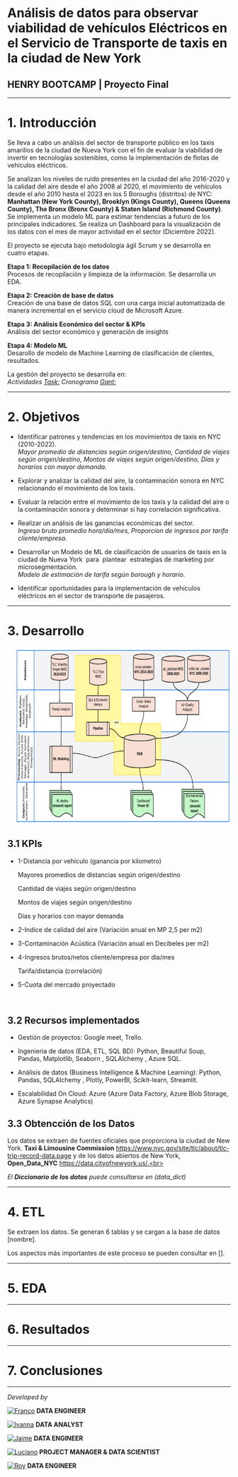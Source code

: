 # <h1> Análisis de datos para observar viabilidad de vehículos Eléctricos en el Servicio de Transporte de taxis en la ciudad de New York </h1> 
## **HENRY BOOTCAMP | Proyecto Final**
<hr>

# 1. Introducción

Se lleva a cabo un análisis del sector de transporte público en los taxis amarillos de la ciudad de Nueva York con el fin de evaluar la viabilidad de invertir en tecnologías sostenibles, como la implementación de flotas de vehículos eléctricos.<br>

Se analizan los niveles de ruido presentes en la ciudad del año 2016-2020 y la calidad del aire desde el año 2008 al 2020, el movimiento de vehículos desde el año 2010 hasta el 2023 en los 5 Boroughs (distritos) de NYC: **Manhattan (New York County), Brooklyn (Kings County), Queens (Queens County), The Bronx (Bronx County) & Staten Island (Richmond County)**. Se implementa un modelo ML para estimar tendencias a futuro de los principales indicadores. Se realiza un Dashboard para la visualización de los datos con el mes de mayor actividad en el sector (Diciembre 2022).
 <br>

El proyecto se ejecuta bajo metodología ágil Scrum y se desarrolla en cuatro etapas.<br>

**Etapa 1: Recopilación de los datos**<br>
Procesos de recopilación y limpieza de la información. Se desarrolla un EDA.  <br>

**Etapa 2: Creación de base de datos** <br>
Creación de una base de datos SQL con una carga inicial automatizada de manera incremental en el servicio cloud de Microsoft Azure.<br>

**Etapa 3: Análisis Económico del sector & KPIs** <br>
Análisis del sector económico y generación de insights <br>

**Etapa 4: Modelo ML** <br>
Desarollo de modelo de Machine Learning de clasificación de clientes, resultados. <br>

La gestión del proyecto se desarrolla en:<br>
*Actividades [Task:](https://trello.com/b/BBq6OTiJ/proyecto-final) Cronograma [Gant:](https://docs.google.com/spreadsheets/d/10gupD91IRV9KfblHfoy6fAw1rV6vu_gw6LNHp0itnfo/edit#gid=1709744959)*

<hr>

# 2. Objetivos

- Identificar patrones y tendencias en los movimientos de taxis en NYC (2010-2022).<br>
  *Mayor promedio de distancias según origen/destino, Cantidad de viajes según origen/destino, Montos de viajes según origen/destino, Días y horarios con mayor demanda.* <br>

- Explorar y analizar la calidad del aire, la contaminación sonora en NYC relacionando el movimiento de los taxis.<br>

- Evaluar la relación entre el movimiento de los taxis y la calidad del aire o la contaminación sonora y determinar si hay correlación significativa. <br>

- Realizar un análisis de las ganancias económicas del sector. <br>
  *Ingreso bruto promedio hora/día/mes, Proporcion de ingresos por tarifa cliente/empresa.*<br>

- Desarrollar un Modelo de ML de clasificación de usuarios de taxis en la ciudad de Nueva York  para  plantear  estrategias de marketing por microsegmentación.<br>
  *Modelo de estimación de tarifa según borough y horario.* <br>

- Identificar oportunidades para la implementación de vehículos eléctricos en el sector de transporte de pasajeros.

<hr>

# 3. Desarrollo

<img src="src/diagrama_flujo.png" width="700" height="400"/>


## 3.1 KPIs 

- 1-Distancia por vehículo (ganancia por kilometro)

    Mayores promedios de distancias según origen/destino 

    Cantidad de viajes según origen/destino 

    Montos de viajes según origen/destino

    Dias y horarios con mayor demanda

- 2-Indice de calidad del aire (Variación anual en MP 2,5 per m2)

- 3-Contaminación Acústica (Variación anual en Decibeles per m2)

- 4-Ingresos brutos/netos cliente/empresa por dia/mes

    Tarifa/distancia (correlación)

- 5-Cuota del mercado proyectado
<br>

## 3.2 Recursos implementados

- Gestión de proyectos: Google meet, Trello.<br>

- Ingenieria de datos (EDA, ETL, SQL BD): Python, Beautiful Soup, Pandas, Matplotlib,  Seaborn , SQLAlchemy , Azure SQL.<br> 

- Análisis de datos (Business Intelligence & Machine Learning): Python, Pandas, SQLAlchemy , Plotly, PowerBI, Scikit-learn, Streamlit.<br> 

- Escalabilidad On Cloud: Azure (Azure Data Factory, Azure Blob Storage, Azure Synapse Analytics) <br>

## 3.3 Obtencción de los Datos

Los datos se extraen de fuentes oficiales que proporciona la ciudad de New York.  **Taxi & Limousine Commission**  https://www.nyc.gov/site/tlc/about/tlc-trip-record-data.page y de los datos abiertos de New York, **Open_Data_NYC** https://data.cityofnewyork.us/.<br> 

*El **Diccionario de los datos** puede consultarse en (data_dict)*


<hr>

# 4. ETL

Se extraen los datos. Se generan 6 tablas y se cargan a la base de datos [nombre]. <br>

Los aspectos más importantes de este proceso se pueden consultar en [].<br>



<hr>

# 5. EDA
<hr>

# 6. Resultados
<hr>

# 7. Conclusiones

<hr>

*Developed by*

<a href="https://www.linkedin.com/in/franco-jonas-myburg-6095b8255/"><img alt="Franco" title="Connect with Franco" src="https://img.shields.io/badge/Franco Myburg-0077B5?style=flat&logo=Linkedin&logoColor=white"></a> **DATA ENGINEER**

<a href="https://www.linkedin.com/in/ivannagvdc/"><img alt="Ivanna" title="Connect with Ivanna" src="https://img.shields.io/badge/Ivanna Villa-0077B5?style=flat&logo=Linkedin&logoColor=white"></a> **DATA ANALYST**

<a href="https://www.linkedin.com/in/jospinoponce/"><img alt="Jaime" title="Connect with Jaime" src="https://img.shields.io/badge/Jaime Ospino-0077B5?style=flat&logo=Linkedin&logoColor=white"></a> **DATA ENGINEER**

<a href="https://www.linkedin.com/in/takticflow/"><img alt="Luciano" title="Connect with Luciano" src="https://img.shields.io/badge/Luciano Larrea-0077B5?style=flat&logo=Linkedin&logoColor=white"></a> **PROJECT MANAGER & DATA SCIENTIST**

<a href="https://www.linkedin.com/in/royquillca/"><img alt="Roy" title="Connect with Roy" src="https://img.shields.io/badge/Roy Quillca-0077B5?style=flat&logo=Linkedin&logoColor=white"></a> **DATA ENGINEER**





